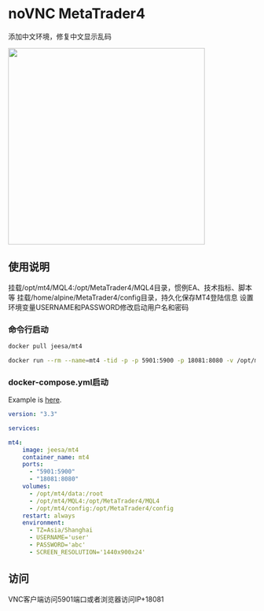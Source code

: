 # noVNC MetaTrader4
添加中文环境，修复中文显示乱码

<img src="https://raw.githubusercontent.com/zhonry/docker/docker-mt4/screenshot/iShot_2023-07-03_15.16.39.png" width="400" />


## 使用说明
挂载/opt/mt4/MQL4:/opt/MetaTrader4/MQL4目录，惯例EA、技术指标、脚本等
挂载/home/alpine/MetaTrader4/config目录，持久化保存MT4登陆信息
设置环境变量USERNAME和PASSWORD修改启动用户名和密码

### 命令行启动

```bash
docker pull jeesa/mt4
```

```bash
docker run --rm --name=mt4 -tid -p -p 5901:5900 -p 18081:8080 -v /opt/mt4/data:/root -v /opt/mt4/config:/opt/MetaTrader4/config -v /opt/mt4/MQL4:/opt/MetaTrader4/MQL4 -e USERNAME='username' -e PASSWORD='password' -e SCREEN_RESOLUTION='1440x900x24' jeesa/mt4
```


### docker-compose.yml启动

Example is [here](docker-compose.yml).

```yml
version: "3.3"

services:

mt4:
    image: jeesa/mt4
    container_name: mt4
    ports:
      - "5901:5900"
      - "18081:8080"
    volumes:
      - /opt/mt4/data:/root
      - /opt/mt4/MQL4:/opt/MetaTrader4/MQL4
      - /opt/mt4/config:/opt/MetaTrader4/config
    restart: always
    environment:
      - TZ=Asia/Shanghai
      - USERNAME='user'
      - PASSWORD='abc'
      - SCREEN_RESOLUTION='1440x900x24'
```

## 访问

VNC客户端访问5901端口或者浏览器访问IP+18081


